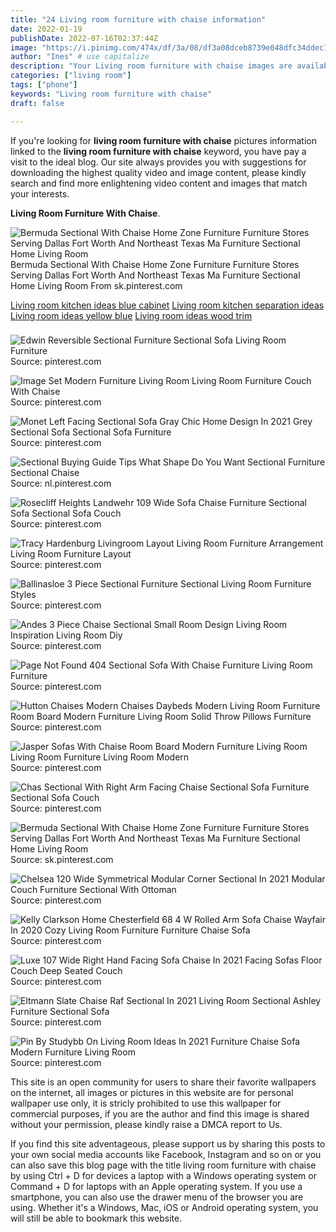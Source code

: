 ```yaml
---
title: "24 Living room furniture with chaise information"
date: 2022-01-19
publishDate: 2022-07-16T02:37:44Z
image: "https://i.pinimg.com/474x/df/3a/08/df3a08dceb8739e048dfc34ddec1104a.jpg"
author: "Ines" # use capitalize
description: "Your Living room furniture with chaise images are available in this site. Living room furniture with chaise are a topic that is being searched for and liked by netizens today. You can Get the Living room furniture with chaise files here. Get all free photos and vectors."
categories: ["living room"]
tags: ["phone"]
keywords: "Living room furniture with chaise"
draft: false

---
```


If you're looking for **living room furniture with chaise** pictures information linked to the **living room furniture with chaise** keyword, you have pay a visit to the ideal  blog.  Our site always  provides you with  suggestions  for downloading  the highest  quality video and image  content, please kindly search and find more enlightening video content and images  that match your interests.

**Living Room Furniture With Chaise**. 

![Bermuda Sectional With Chaise Home Zone Furniture Furniture Stores Serving Dallas Fort Worth And Northeast Texas Ma Furniture Sectional Home Living Room](https://i.pinimg.com/originals/62/81/67/6281673b13f8d29f683c9f43689f639a.jpg "Bermuda Sectional With Chaise Home Zone Furniture Furniture Stores Serving Dallas Fort Worth And Northeast Texas Ma Furniture Sectional Home Living Room")
Bermuda Sectional With Chaise Home Zone Furniture Furniture Stores Serving Dallas Fort Worth And Northeast Texas Ma Furniture Sectional Home Living Room From sk.pinterest.com

[Living room kitchen ideas blue cabinet](/living-room-kitchen-ideas-blue-cabinet/)
[Living room kitchen separation ideas](/living-room-kitchen-separation-ideas/)
[Living room ideas yellow blue](/living-room-ideas-yellow-blue/)
[Living room ideas wood trim](/living-room-ideas-wood-trim/)



### 

 


![Edwin Reversible Sectional Furniture Sectional Sofa Living Room Furniture](https://i.pinimg.com/736x/5d/33/37/5d3337d8cab6c8be9557fcdc95a0dcde.jpg "Edwin Reversible Sectional Furniture Sectional Sofa Living Room Furniture")
Source: pinterest.com

 

![Image Set Modern Furniture Living Room Living Room Furniture Couch With Chaise](https://i.pinimg.com/originals/8a/e1/a5/8ae1a57c5b1e6ce1970add6ebe9363d4.jpg "Image Set Modern Furniture Living Room Living Room Furniture Couch With Chaise")
Source: pinterest.com

 

![Monet Left Facing Sectional Sofa Gray Chic Home Design In 2021 Grey Sectional Sofa Sectional Sofa Furniture](https://i.pinimg.com/originals/96/48/0b/96480b52718871ac49b5ad0396bf3836.jpg "Monet Left Facing Sectional Sofa Gray Chic Home Design In 2021 Grey Sectional Sofa Sectional Sofa Furniture")
Source: pinterest.com

 

![Sectional Buying Guide Tips What Shape Do You Want Sectional Furniture Sectional Chaise](https://i.pinimg.com/originals/e0/54/06/e054069c55a99880b043c1e74a88f498.png "Sectional Buying Guide Tips What Shape Do You Want Sectional Furniture Sectional Chaise")
Source: nl.pinterest.com

 

![Rosecliff Heights Landwehr 109 Wide Sofa Chaise Furniture Sectional Sofa Sectional Sofa Couch](https://i.pinimg.com/474x/23/66/a2/2366a2230dbb5e5e44c67ac404604350.jpg "Rosecliff Heights Landwehr 109 Wide Sofa Chaise Furniture Sectional Sofa Sectional Sofa Couch")
Source: pinterest.com

 

![Tracy Hardenburg Livingroom Layout Living Room Furniture Arrangement Living Room Furniture Layout](https://i.pinimg.com/originals/e7/ba/67/e7ba67e9fcf4b17912ea8be9a13a4ca9.jpg "Tracy Hardenburg Livingroom Layout Living Room Furniture Arrangement Living Room Furniture Layout")
Source: pinterest.com

 

![Ballinasloe 3 Piece Sectional Furniture Sectional Living Room Furniture Styles](https://i.pinimg.com/originals/09/e6/44/09e64476df9cbb1a7423d9e1ac76f806.jpg "Ballinasloe 3 Piece Sectional Furniture Sectional Living Room Furniture Styles")
Source: pinterest.com

 

![Andes 3 Piece Chaise Sectional Small Room Design Living Room Inspiration Living Room Diy](https://i.pinimg.com/originals/a0/48/82/a04882b1a8747f7f68c286db6182184f.jpg "Andes 3 Piece Chaise Sectional Small Room Design Living Room Inspiration Living Room Diy")
Source: pinterest.com

 

![Page Not Found 404 Sectional Sofa With Chaise Furniture Living Room Furniture](https://i.pinimg.com/originals/57/d1/f3/57d1f3fe17757643f00490a1b8356145.jpg "Page Not Found 404 Sectional Sofa With Chaise Furniture Living Room Furniture")
Source: pinterest.com

 

![Hutton Chaises Modern Chaises Daybeds Modern Living Room Furniture Room Board Modern Furniture Living Room Solid Throw Pillows Furniture](https://i.pinimg.com/originals/d1/66/ab/d166ab5397065ab5c88f4d2a30ca3126.jpg "Hutton Chaises Modern Chaises Daybeds Modern Living Room Furniture Room Board Modern Furniture Living Room Solid Throw Pillows Furniture")
Source: pinterest.com

 

![Jasper Sofas With Chaise Room Board Modern Furniture Living Room Living Room Furniture Living Room Modern](https://i.pinimg.com/736x/6b/24/07/6b24070a1fe2d0deaf3c7a60344d92e2.jpg "Jasper Sofas With Chaise Room Board Modern Furniture Living Room Living Room Furniture Living Room Modern")
Source: pinterest.com

 

![Chas Sectional With Right Arm Facing Chaise Sectional Sofa Furniture Sectional Sofa Couch](https://i.pinimg.com/originals/a4/f7/6d/a4f76d6e4bd55298a7d718d6d87dccd6.jpg "Chas Sectional With Right Arm Facing Chaise Sectional Sofa Furniture Sectional Sofa Couch")
Source: pinterest.com

 

![Bermuda Sectional With Chaise Home Zone Furniture Furniture Stores Serving Dallas Fort Worth And Northeast Texas Ma Furniture Sectional Home Living Room](https://i.pinimg.com/originals/62/81/67/6281673b13f8d29f683c9f43689f639a.jpg "Bermuda Sectional With Chaise Home Zone Furniture Furniture Stores Serving Dallas Fort Worth And Northeast Texas Ma Furniture Sectional Home Living Room")
Source: sk.pinterest.com

 

![Chelsea 120 Wide Symmetrical Modular Corner Sectional In 2021 Modular Couch Furniture Sectional With Ottoman](https://i.pinimg.com/736x/dc/53/bc/dc53bc15a9079cb08bf28009f9de340c.jpg "Chelsea 120 Wide Symmetrical Modular Corner Sectional In 2021 Modular Couch Furniture Sectional With Ottoman")
Source: pinterest.com

 

![Kelly Clarkson Home Chesterfield 68 4 W Rolled Arm Sofa Chaise Wayfair In 2020 Cozy Living Room Furniture Furniture Chaise Sofa](https://i.pinimg.com/564x/3f/ef/b0/3fefb09ba85ea6818001c39a35773f66.jpg "Kelly Clarkson Home Chesterfield 68 4 W Rolled Arm Sofa Chaise Wayfair In 2020 Cozy Living Room Furniture Furniture Chaise Sofa")
Source: pinterest.com

 

![Luxe 107 Wide Right Hand Facing Sofa Chaise In 2021 Facing Sofas Floor Couch Deep Seated Couch](https://i.pinimg.com/736x/fa/32/4c/fa324c35b3781f2cc3418616352ca9d4.jpg "Luxe 107 Wide Right Hand Facing Sofa Chaise In 2021 Facing Sofas Floor Couch Deep Seated Couch")
Source: pinterest.com

 

![Eltmann Slate Chaise Raf Sectional In 2021 Living Room Sectional Ashley Furniture Sectional Sofa](https://i.pinimg.com/736x/b3/d2/b2/b3d2b2266bb331d5438e2cf091c26b92.jpg "Eltmann Slate Chaise Raf Sectional In 2021 Living Room Sectional Ashley Furniture Sectional Sofa")
Source: pinterest.com

 

![Pin By Studybb On Living Room Ideas In 2021 Furniture Chaise Sofa Modern Furniture Living Room](https://i.pinimg.com/474x/df/3a/08/df3a08dceb8739e048dfc34ddec1104a.jpg "Pin By Studybb On Living Room Ideas In 2021 Furniture Chaise Sofa Modern Furniture Living Room")
Source: pinterest.com

 

This site is an open community for users to share their favorite wallpapers on the internet, all images or pictures in this website are for personal wallpaper use only, it is stricly prohibited to use this wallpaper for commercial purposes, if you are the author and find this image is shared without your permission, please kindly raise a DMCA report to Us.

If you find this site adventageous, please support us by sharing this posts to your own social media accounts like Facebook, Instagram and so on or you can also save this blog page with the title living room furniture with chaise by using Ctrl + D for devices a laptop with a Windows operating system or Command + D for laptops with an Apple operating system. If you use a smartphone, you can also use the drawer menu of the browser you are using. Whether it's a Windows, Mac, iOS or Android operating system, you will still be able to bookmark this website.
